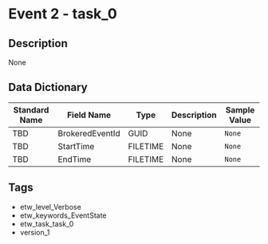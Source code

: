 # Event 2 - task_0

## Description
None

## Data Dictionary
|Standard Name|Field Name|Type|Description|Sample Value|
|---|---|---|---|---|
|TBD|BrokeredEventId|GUID|None|`None`|
|TBD|StartTime|FILETIME|None|`None`|
|TBD|EndTime|FILETIME|None|`None`|

## Tags
* etw_level_Verbose
* etw_keywords_EventState
* etw_task_task_0
* version_1